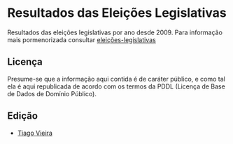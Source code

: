 Resultados das Eleições Legislativas
===================

Resultados das eleições legislativas por ano desde 2009. Para informação mais pormenorizada consultar  [eleições-legislativas](https://github.com/centraldedados/eleicoes-legislativas)

##  Licença

Presume-se que a informação aqui contida é de caráter público, e como tal ela é aqui republicada de acordo com os termos da PDDL (Licença de Base de Dados de Domínio Público).

## Edição
 * [Tiago Vieira](https://github.com/TMMV)
